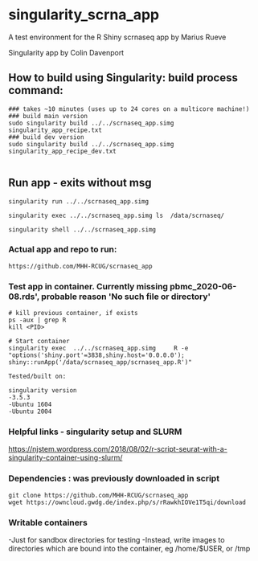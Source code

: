 # singularity_scrna_app
A test environment for the R Shiny scrnaseq app by Marius Rueve

Singularity app by Colin Davenport



## How to build using Singularity: build process command:

```
### takes ~10 minutes (uses up to 24 cores on a multicore machine!)
### build main version
sudo singularity build ../../scrnaseq_app.simg singularity_app_recipe.txt
### build dev version
sudo singularity build ../../scrnaseq_app.simg singularity_app_recipe_dev.txt


```

## Run app - exits without msg
```
singularity run ../../scrnaseq_app.simg

singularity exec ../../scrnaseq_app.simg ls  /data/scrnaseq/

singularity shell ../../scrnaseq_app.simg 
```

### Actual app and repo to run:
```
https://github.com/MHH-RCUG/scrnaseq_app
```

### Test app in container. Currently missing pbmc_2020-06-08.rds', probable reason 'No such file or directory'
```
# kill previous container, if exists
ps -aux | grep R
kill <PID> 

# Start container
singularity exec  ../../scrnaseq_app.simg     R -e "options('shiny.port'=3838,shiny.host='0.0.0.0'); shiny::runApp('/data/scrnaseq_app/scrnaseq_app.R')"
```


```
Tested/built on:

singularity version
-3.5.3
-Ubuntu 1604
-Ubuntu 2004
```

### Helpful links - singularity setup and SLURM

https://njstem.wordpress.com/2018/08/02/r-script-seurat-with-a-singularity-container-using-slurm/


### Dependencies : was previously downloaded in script
```
git clone https://github.com/MHH-RCUG/scrnaseq_app
wget https://owncloud.gwdg.de/index.php/s/rRawkhIOVe1T5qi/download
```


### Writable containers
-Just for sandbox directories for testing
-Instead, write images to directories which are bound into the container, eg /home/$USER, or /tmp
